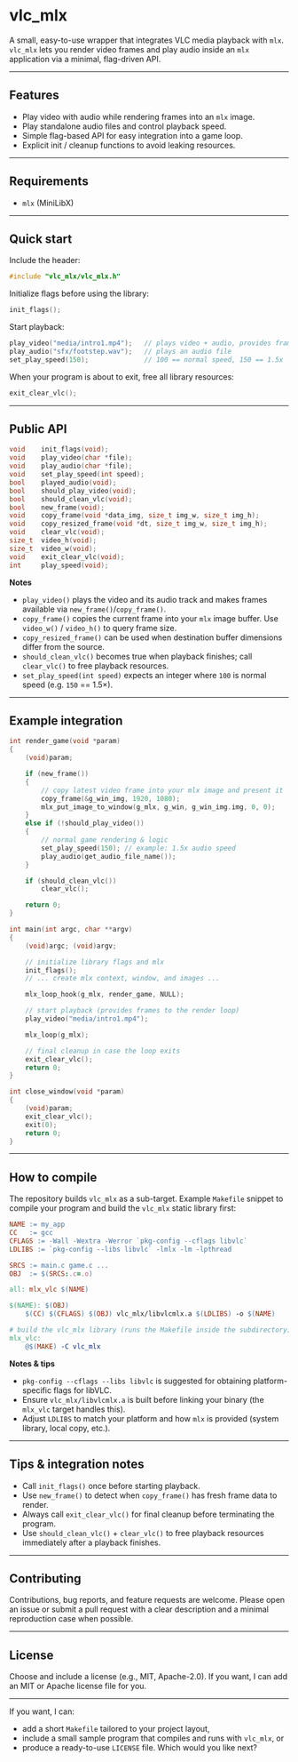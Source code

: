 # vlc\_mlx

A small, easy-to-use wrapper that integrates VLC media playback with `mlx`.
`vlc_mlx` lets you render video frames and play audio inside an `mlx` application via a minimal, flag-driven API.

---

## Features

* Play video with audio while rendering frames into an `mlx` image.
* Play standalone audio files and control playback speed.
* Simple flag-based API for easy integration into a game loop.
* Explicit init / cleanup functions to avoid leaking resources.

---

## Requirements

* `mlx` (MiniLibX)

---

## Quick start

Include the header:

```c
#include "vlc_mlx/vlc_mlx.h"
```

Initialize flags before using the library:

```c
init_flags();
```

Start playback:

```c
play_video("media/intro1.mp4");   // plays video + audio, provides frames to render
play_audio("sfx/footstep.wav");   // plays an audio file
set_play_speed(150);              // 100 == normal speed, 150 == 1.5x
```

When your program is about to exit, free all library resources:

```c
exit_clear_vlc();
```

---

## Public API

```c
void    init_flags(void);
void    play_video(char *file);
void    play_audio(char *file);
void    set_play_speed(int speed);
bool    played_audio(void);
bool    should_play_video(void);
bool    should_clean_vlc(void);
bool    new_frame(void);
void    copy_frame(void *data_img, size_t img_w, size_t img_h);
void    copy_resized_frame(void *dt, size_t img_w, size_t img_h);
void    clear_vlc(void);
size_t  video_h(void);
size_t  video_w(void);
void    exit_clear_vlc(void);
int     play_speed(void);
```

**Notes**

* `play_video()` plays the video and its audio track and makes frames available via `new_frame()`/`copy_frame()`.
* `copy_frame()` copies the current frame into your `mlx` image buffer. Use `video_w()` / `video_h()` to query frame size.
* `copy_resized_frame()` can be used when destination buffer dimensions differ from the source.
* `should_clean_vlc()` becomes true when playback finishes; call `clear_vlc()` to free playback resources.
* `set_play_speed(int speed)` expects an integer where `100` is normal speed (e.g. `150` == 1.5×).

---

## Example integration

```c
int render_game(void *param)
{
    (void)param;

    if (new_frame())
    {
        // copy latest video frame into your mlx image and present it
        copy_frame(&g_win_img, 1920, 1080);
        mlx_put_image_to_window(g_mlx, g_win, g_win_img.img, 0, 0);
    }
    else if (!should_play_video())
    {
        // normal game rendering & logic
        set_play_speed(150); // example: 1.5x audio speed
        play_audio(get_audio_file_name());
    }

    if (should_clean_vlc())
        clear_vlc();

    return 0;
}

int main(int argc, char **argv)
{
    (void)argc; (void)argv;

    // initialize library flags and mlx
    init_flags();
    // ... create mlx context, window, and images ...

    mlx_loop_hook(g_mlx, render_game, NULL);

    // start playback (provides frames to the render loop)
    play_video("media/intro1.mp4");

    mlx_loop(g_mlx);

    // final cleanup in case the loop exits
    exit_clear_vlc();
    return 0;
}

int close_window(void *param)
{
    (void)param;
    exit_clear_vlc();
    exit(0);
    return 0;
}
```

---

## How to compile

The repository builds `vlc_mlx` as a sub-target. Example `Makefile` snippet to compile your program and build the `vlc_mlx` static library first:

```makefile
NAME := my_app
CC   := gcc
CFLAGS := -Wall -Wextra -Werror `pkg-config --cflags libvlc` 
LDLIBS := `pkg-config --libs libvlc` -lmlx -lm -lpthread

SRCS := main.c game.c ...
OBJ  := $(SRCS:.c=.o)

all: mlx_vlc $(NAME)

$(NAME): $(OBJ)
	$(CC) $(CFLAGS) $(OBJ) vlc_mlx/libvlcmlx.a $(LDLIBS) -o $(NAME)

# build the vlc_mlx library (runs the Makefile inside the subdirectory)
mlx_vlc:
	@$(MAKE) -C vlc_mlx
```

**Notes & tips**

* `pkg-config --cflags --libs libvlc` is suggested for obtaining platform-specific flags for libVLC.
* Ensure `vlc_mlx/libvlcmlx.a` is built before linking your binary (the `mlx_vlc` target handles this).
* Adjust `LDLIBS` to match your platform and how `mlx` is provided (system library, local copy, etc.).

---

## Tips & integration notes

* Call `init_flags()` once before starting playback.
* Use `new_frame()` to detect when `copy_frame()` has fresh frame data to render.
* Always call `exit_clear_vlc()` for final cleanup before terminating the program.
* Use `should_clean_vlc()` + `clear_vlc()` to free playback resources immediately after a playback finishes.

---

## Contributing

Contributions, bug reports, and feature requests are welcome. Please open an issue or submit a pull request with a clear description and a minimal reproduction case when possible.

---

## License

Choose and include a license (e.g., MIT, Apache-2.0). If you want, I can add an MIT or Apache license file for you.

---

If you want, I can:

* add a short `Makefile` tailored to your project layout,
* include a small sample program that compiles and runs with `vlc_mlx`, or
* produce a ready-to-use `LICENSE` file. Which would you like next?
